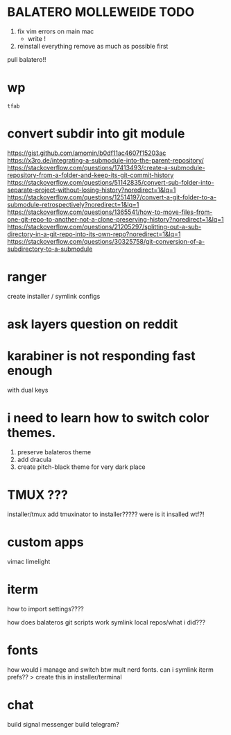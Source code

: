 # BALATERO MOLLEWEIDE TODO

1. fix vim errors on main mac
    - write !
2. reinstall everything
    remove as much as possible first

pull balatero!!

# wp
    tfab


# convert subdir into git module
https://gist.github.com/amomin/b0df11ac4607f15203ac
https://x3ro.de/integrating-a-submodule-into-the-parent-repository/
https://stackoverflow.com/questions/17413493/create-a-submodule-repository-from-a-folder-and-keep-its-git-commit-history
https://stackoverflow.com/questions/51142835/convert-sub-folder-into-separate-project-without-losing-history?noredirect=1&lq=1
https://stackoverflow.com/questions/12514197/convert-a-git-folder-to-a-submodule-retrospectively?noredirect=1&lq=1
https://stackoverflow.com/questions/1365541/how-to-move-files-from-one-git-repo-to-another-not-a-clone-preserving-history?noredirect=1&lq=1
https://stackoverflow.com/questions/21205297/splitting-out-a-sub-directory-in-a-git-repo-into-its-own-repo?noredirect=1&lq=1
https://stackoverflow.com/questions/30325758/git-conversion-of-a-subdirectory-to-a-submodule

# ranger

create installer / symlink configs

# ask layers question on reddit

# karabiner is not responding fast enough 
with dual keys

# i need to learn how to switch color themes.
1. preserve balateros theme
2. add dracula
3. create pitch-black theme for very dark place

# TMUX ???
installer/tmux add tmuxinator to installer?????
were is it insalled wtf?!

# custom apps
vimac
limelight

# iterm 
how to import settings????

how does balateros git scripts work
symlink local repos/what i did???

# fonts
how would i manage and switch btw mult nerd fonts.
can i symlink iterm prefs?? > create this in installer/terminal

# chat

build signal messenger
build telegram?
